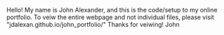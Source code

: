 Hello!
My name is John Alexander, and this is the code/setup to my online portfolio.  To veiw the entire webpage and not individual files, please visit "jdalexan.github.io/john_portfolio/" 
Thanks for veiwing!
John
